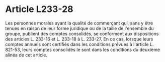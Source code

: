 # Article L233-28

Les personnes morales ayant la qualité de commerçant qui, sans y être tenues en raison de leur forme juridique ou de la taille de l'ensemble du groupe, publient des comptes consolidés, se conforment aux dispositions des articles L. 233-16 et L. 233-18 à L. 233-27. En ce cas, lorsque leurs comptes annuels sont certifiés dans les conditions prévues à l'article L. 821-53, leurs comptes consolidés le sont dans les conditions du deuxième alinéa de cet article.
